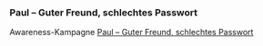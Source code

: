 ### Paul – Guter Freund, schlechtes Passwort

Awareness-Kampagne [Paul – Guter Freund, schlechtes Passwort](https://www.datenschutz-notizen.de/paul-guter-freund-schlechtes-passwort-3621339/)
